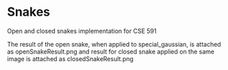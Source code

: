 # Snakes
Open and closed snakes implementation for CSE 591

The result of the open snake, when applied to special_gaussian, is attached as openSnakeResult.png and result for closed snake applied on the same image is attached as closedSnakeResult.png
